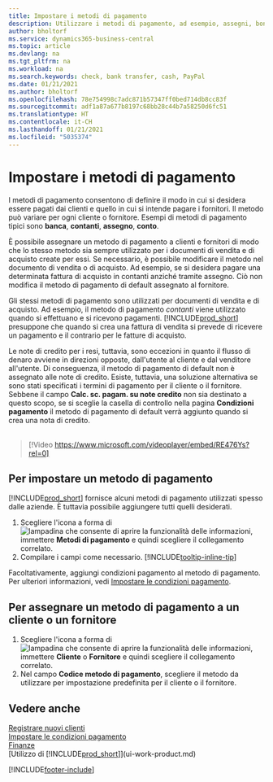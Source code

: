 ```yaml
---
title: Impostare i metodi di pagamento
description: Utilizzare i metodi di pagamento, ad esempio, assegni, bonifici, contanti o PayPal, per definire le modalità di pagamento di fatture di vendita e di acquisto.
author: bholtorf
ms.service: dynamics365-business-central
ms.topic: article
ms.devlang: na
ms.tgt_pltfrm: na
ms.workload: na
ms.search.keywords: check, bank transfer, cash, PayPal
ms.date: 01/21/2021
ms.author: bholtorf
ms.openlocfilehash: 78e754998c7adc871b57347ff0bed714db8cc83f
ms.sourcegitcommit: adf1a87a677b8197c68bb28c44b7a58250d6fc51
ms.translationtype: HT
ms.contentlocale: it-CH
ms.lasthandoff: 01/21/2021
ms.locfileid: "5035374"
---
```

# <a name="set-up-payment-methods"></a>Impostare i metodi di pagamento

I metodi di pagamento consentono di definire il modo in cui si desidera essere pagati dai clienti e quello in cui si intende pagare i fornitori. Il metodo può variare per ogni cliente o fornitore. Esempi di metodi di pagamento tipici sono **banca**, **contanti**, **assegno**, **conto**.

È possibile assegnare un metodo di pagamento a clienti e fornitori di modo che lo stesso metodo sia sempre utilizzato per i documenti di vendita e di acquisto create per essi. Se necessario, è possibile modificare il metodo nel documento di vendita o di acquisto. Ad esempio, se si desidera pagare una determinata fattura di acquisto in contanti anziché tramite assegno. Ciò non modifica il metodo di pagamento di default assegnato al fornitore.

Gli stessi metodi di pagamento sono utilizzati per documenti di vendita e di acquisto. Ad esempio, il metodo di pagamento _contanti_ viene utilizzato quando si effettuano e si ricevono pagamenti. [!INCLUDE[prod_short](includes/prod_short.md)] presuppone che quando si crea una fattura di vendita si prevede di ricevere un pagamento e il contrario per le fatture di acquisto.

Le note di credito per i resi, tuttavia, sono eccezioni in quanto il flusso di denaro avviene in direzioni opposte, dall'utente al cliente e dal venditore all'utente. Di conseguenza, il metodo di pagamento di default non è assegnato alle note di credito. Esiste, tuttavia, una soluzione alternativa se sono stati specificati i termini di pagamento per il cliente o il fornitore. Sebbene il campo **Calc. sc. pagam. su note credito** non sia destinato a questo scopo, se si sceglie la casella di controllo nella pagina **Condizioni pagamento** il metodo di pagamento di default verrà aggiunto quando si crea una nota di credito. <br><br>  

> [!Video https://www.microsoft.com/videoplayer/embed/RE476Ys?rel=0]

## <a name="to-set-up-a-payment-method"></a>Per impostare un metodo di pagamento

[!INCLUDE[prod_short](includes/prod_short.md)] fornisce alcuni metodi di pagamento utilizzati spesso dalle aziende. È tuttavia possibile aggiungere tutti quelli desiderati.

1. Scegliere l'icona a forma di ![lampadina che consente di aprire la funzionalità delle informazioni](media/ui-search/search_small.png "Informazioni sull'operazione che si desidera eseguire"), immettere **Metodi di pagamento** e quindi scegliere il collegamento correlato.
2. Compilare i campi come necessario. [!INCLUDE[tooltip-inline-tip](includes/tooltip-inline-tip_md.md)]

Facoltativamente, aggiungi condizioni pagamento al metodo di pagamento. Per ulteriori informazioni, vedi [Impostare le condizioni pagamento](finance-payment-terms.md).  

## <a name="to-assign-a-payment-method-to-a-customer-or-vendor"></a>Per assegnare un metodo di pagamento a un cliente o un fornitore

1. Scegliere l'icona a forma di ![lampadina che consente di aprire la funzionalità delle informazioni](media/ui-search/search_small.png "Informazioni sull'operazione che si desidera eseguire"), immettere **Cliente** o **Fornitore** e quindi scegliere il collegamento correlato.
2. Nel campo **Codice metodo di pagamento**, scegliere il metodo da utilizzare per impostazione predefinita per il cliente o il fornitore.

## <a name="see-also"></a>Vedere anche

[Registrare nuovi clienti](sales-how-register-new-customers.md)  
[Impostare le condizioni pagamento](finance-payment-terms.md)  
[Finanze](finance.md)  
[Utilizzo di [!INCLUDE[prod_short](includes/prod_short.md)]](ui-work-product.md)  


[!INCLUDE[footer-include](includes/footer-banner.md)]